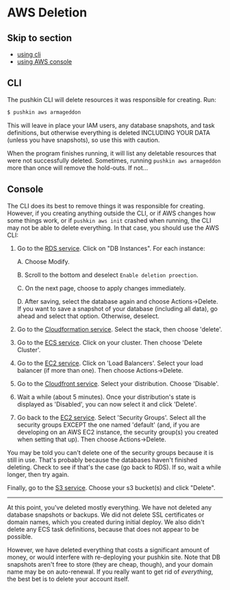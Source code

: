 # AWS Deletion

## Skip to section

* [using cli](awsDeletion.md#cli)
* [using AWS console](awsDeletion.md#console)

## CLI

The pushkin CLI will delete resources it was responsible for creating. Run:

```bash
$ pushkin aws armageddon
```

This will leave in place your IAM users, any database snapshots, and task definitions, but otherwise everything is deleted INCLUDING YOUR DATA (unless you have snapshots), so use this with caution. 

When the program finishes running, it will list any deletable resources that were not successfully deleted. Sometimes, running `pushkin aws armageddon` more than once will remove the hold-outs. If not...

## Console

The CLI does its best to remove things it was responsible for creating. However, if you creating anything outside the CLI, or if AWS changes how some things work, or if `pushkin aws init` crashed when running, the CLI may not be able to delete everything. In that case, you should use the AWS CLI:

1. Go to the [RDS service](https://console.aws.amazon.com/rds). Click on "DB Instances". For each instance:

	A. Choose Modify.

	B. Scroll to the bottom and deselect `Enable deletion proection`.
	
	C. On the next page, choose to apply changes immediately.
	
	D. After saving, select the database again and choose Actions->Delete. If you want to save a snapshot of your database (including all data), go ahead and select that option. Otherwise, deselect. 

2. Go to the [Cloudformation service](https://console.aws.amazon.com/cloudformation). Select the stack, then choose 'delete'. 

3. Go to the [ECS service](https://console.aws.amazon.com/ecs). Click on your cluster. Then choose 'Delete Cluster'. 

4. Go to the [EC2 service](https://console.aws.amazon.com/ec2). Click on 'Load Balancers'. Select your load balancer (if more than one). Then choose Actions->Delete.

5. Go to the [Cloudfront service](https://console.aws.amazon.com/cloudfront). Select your distribution. Choose 'Disable'. 

6. Wait a while (about 5 minutes). Once your distribution's state is displayed as 'Disabled', you can now select it and click 'Delete'. 

7. Go back to the [EC2 service](https://console.aws.amazon.com/ec2). Select 'Security Groups'. Select all the security groups EXCEPT the one named 'default' (and, if you are developing on an AWS EC2 instance, the security group(s) you created when setting that up). Then choose Actions->Delete. 

You may be told you can't delete one of the security groups because it is still in use. That's probably because the databases haven't finished deleting. Check to see if that's the case (go back to RDS). If so, wait a while longer, then try again.

Finally, go to the [S3 service](https://s3.console.aws.amazon.com/s3). Choose your s3 bucket(s) and click "Delete". 

------

At this point, you've deleted mostly everything. We have not deleted any database snapshots or backups. We did not delete SSL certificates or domain names, which you created during initial deploy. We also didn't delete any ECS task definitions, because that does not appear to be possible. 

However, we have deleted everything that costs a significant amount of money, or would interfere with re-deploying your pushkin site. Note that DB snapshots aren't free to store (they are cheap, though), and your domain name may be on auto-renewal. If you really want to get rid of *everything*, the best bet is to delete your account itself.

